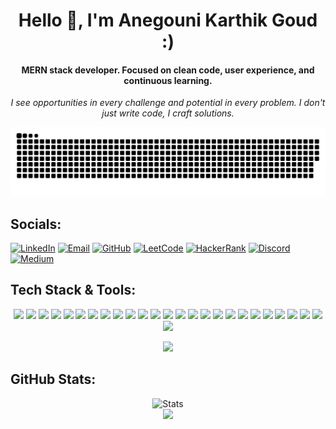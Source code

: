 <h1 align="center">Hello 👋, I'm Anegouni Karthik Goud :)  </h1>
<h4 align="center"><b>MERN stack developer. Focused on clean code, user experience, and continuous learning.</b></h4>
<p align="center"><i>I see opportunities in every challenge and potential in every problem. I don't just write code, I craft solutions.</i></p>

<picture>
  <source media="(prefers-color-scheme: dark)" srcset="https://raw.githubusercontent.com/Karthikanegouni/Karthikanegouni/refs/heads/output/github-snake-dark.svg" />
  <source media="(prefers-color-scheme: light)" srcset="https://raw.githubusercontent.com/Karthikanegouni/Karthikanegouni/refs/heads/output/github-snake.svg" />
  <img alt="github-snake" src="https://raw.githubusercontent.com/Karthikanegouni/Karthikanegouni/refs/heads/output/github-snake.svg" />
</picture>

## Socials:

[![LinkedIn](https://img.shields.io/badge/LinkedIn-%230077B5.svg?logo=linkedin&logoColor=white)](https://www.linkedin.com/in/anegouni-karthik-goud/)
[![Email](https://img.shields.io/badge/Email-D14836?logo=gmail&logoColor=white)](mailto:karthikanegouni@gmail.com)
[![GitHub](https://img.shields.io/badge/GitHub-181717?logo=github&logoColor=white)](https://github.com/karthikanegouni)
[![LeetCode](https://img.shields.io/badge/LeetCode-%23FFA116.svg?logo=leetcode&logoColor=black)](https://leetcode.com/u/karthikanegouni/)
[![HackerRank](https://img.shields.io/badge/HackerRank-2EC866?logo=HackerRank&logoColor=white)](https://www.hackerrank.com/20AG1A6607CSM)
[![Discord](https://img.shields.io/badge/Discord-5865F2?logo=discord&logoColor=white)](https://discord.com/users/batman_knight07)
[![Medium](https://img.shields.io/badge/Medium-181700?logo=medium&logoColor=white)](https://medium.com/@karthikanegouni)


## Tech Stack & Tools:

<p align="center">
  <img src="https://img.shields.io/badge/react-%2320232a.svg?style=for-the-badge&logo=react&logoColor=%2361DAFB"/>
  <img src="https://img.shields.io/badge/node.js-6DA55F?style=for-the-badge&logo=node.js&logoColor=white"/>
  <img src="https://img.shields.io/badge/express.js-%23404d59.svg?style=for-the-badge&logo=express&logoColor=%2361DAFB"/>
  <img src="https://img.shields.io/badge/vite-%23646CFF.svg?style=for-the-badge&logo=vite&logoColor=white"/>
  <img src="https://img.shields.io/badge/javascript-%23323330.svg?style=for-the-badge&logo=javascript&logoColor=%23F7DF1E"/>
  <img src="https://img.shields.io/badge/MongoDB-%234ea94b.svg?style=for-the-badge&logo=mongodb&logoColor=white"/>
  <img src="https://img.shields.io/badge/mysql-4479A1.svg?style=for-the-badge&logo=mysql&logoColor=white"/>
  <img src="https://img.shields.io/badge/sqlite-%2307405e.svg?style=for-the-badge&logo=sqlite&logoColor=white"/>
  <img src="https://img.shields.io/badge/html5-%23E34F26.svg?style=for-the-badge&logo=html5&logoColor=white"/>
  <img src="https://img.shields.io/badge/css3-%231572B6.svg?style=for-the-badge&logo=css3&logoColor=white"/>
  <img src="https://img.shields.io/badge/bootstrap-%238511FA.svg?style=for-the-badge&logo=bootstrap&logoColor=white"/>
  <img src="https://img.shields.io/badge/tailwindcss-%2338B2AC.svg?style=for-the-badge&logo=tailwind-css&logoColor=white" />
  <img src="https://img.shields.io/badge/Linux-FCC624?style=for-the-badge&logo=linux&logoColor=black"/>
  <img src="https://img.shields.io/badge/CLI-%23121011.svg?style=for-the-badge&logo=gnubash&logoColor=white"/>
  <img src="https://img.shields.io/badge/github-%23121011.svg?style=for-the-badge&logo=github&logoColor=white"/>
  <img src="https://img.shields.io/badge/git-%23F05033.svg?style=for-the-badge&logo=git&logoColor=white"/>
  <img src="https://img.shields.io/badge/python-3670A0?style=for-the-badge&logo=python&logoColor=ffdd54"/>
  <img src="https://img.shields.io/badge/npm-%23000000.svg?style=for-the-badge&logo=npm&logoColor=white" />
  <img src="https://img.shields.io/badge/ngrok-%2300C1D4.svg?style=for-the-badge&logo=ngrok&logoColor=white"/>  
  <img src="https://img.shields.io/badge/Postman-FF6C37?style=for-the-badge&logo=postman&logoColor=white" />
  <img src="https://img.shields.io/badge/CRA-61DAFB?style=for-the-badge&logo=react&logoColor=black" />
  <img src="https://img.shields.io/badge/ES6-F7DF1E?style=for-the-badge&logo=javascript&logoColor=black" />
  <img src="https://img.shields.io/badge/Axios-5A29E4?style=for-the-badge&logo=axios&logoColor=white" />
  <img src="https://img.shields.io/badge/Ubuntu-E95420?style=for-the-badge&logo=ubuntu&logoColor=white" />
  <img src="https://img.shields.io/badge/Fedora-294172?style=for-the-badge&logo=fedora&logoColor=white" />
  <img src="https://img.shields.io/badge/Ollama-000000?style=for-the-badge&logo=ollama&logoColor=white" />
</p>

<p align="center">
  <img src="https://media1.tenor.com/m/wF5RiCnfj34AAAAd/work-computer.gif" width="300px" />
</p>



## GitHub Stats:
<div align="center">
  <img src="https://nirzak-streak-stats.vercel.app/?user=Karthikanegouni&theme=dark&hide_border=false" alt="Stats" width="50%"/><br/>
  <img src="https://github-readme-stats.vercel.app/api?username=Karthikanegouni&theme=dark&hide_border=false&include_all_commits=false&count_private=false" width="50%"/><br/>
</div>
